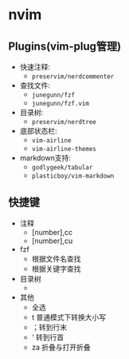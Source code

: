 # nvim

## Plugins(vim-plug管理)

+ 快速注释:
    + `preservim/nerdcommenter`
+ 查找文件:
    + `junegunn/fzf`
    + `junegunn/fzf.vim`
+ 目录树:
    + `preservim/nerdtree`
+ 底部状态栏:
    + `vim-airline`
    + `vim-airline-themes`
+ markdown支持:
    + `godlygeek/tabular`
    + `plasticboy/vim-markdown`

## 快捷键
+ 注释
    + [number],cc
    + [number],cu
+ fzf
    + <C-f> 根据文件名查找
    + <C-g> 根据关键字查找
+ 目录树
    + <C-b>
+ 其他
    + <C-a> 全选
    + t 普通模式下转换大小写
    + ；转到行末
    + ‘ 转到行首
    + za 折叠与打开折叠


